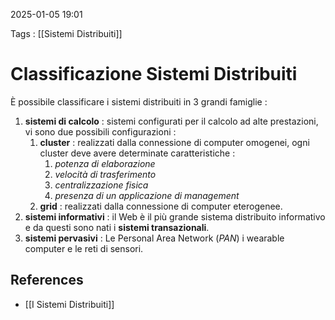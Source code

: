 2025-01-05 19:01

Tags : [[Sistemi Distribuiti]]

# Classificazione Sistemi Distribuiti

È possibile classificare i sistemi distribuiti in 3 grandi famiglie : 

1. **sistemi di calcolo** : sistemi configurati per il calcolo ad alte prestazioni, vi sono due possibili configurazioni : 
	1. **cluster** : realizzati dalla connessione di computer omogenei, ogni cluster deve avere determinate caratteristiche : 
		1. *potenza di elaborazione*
		2. *velocità di trasferimento*
		3. *centralizzazione fisica*
		4. *presenza di un applicazione di management*
	2. **grid** : realizzati dalla connessione di computer eterogenee.
2. **sistemi informativi** : il Web è il più grande sistema distribuito informativo e da questi sono nati i **sistemi transazionali**.
3. **sistemi pervasivi** : Le Personal Area Network (*PAN*) i wearable computer e le reti di sensori.
## References

- [[I Sistemi Distribuiti]]